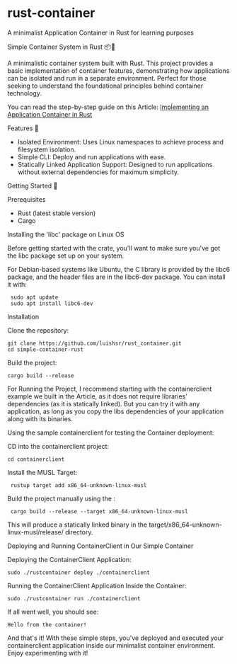 # rust-container
A minimalist Application Container in Rust for learning purposes

Simple Container System in Rust 📦🦀

A minimalistic container system built with Rust. This project provides a basic implementation of container features, demonstrating how applications can be isolated and run in a separate environment. Perfect for those seeking to understand the foundational principles behind container technology.

You can read the step-by-step guide on this Article: [Impĺementing an Application Container in Rust](https://medium.com/@luishrsoares/implementing-an-application-container-in-rust-3bdde7531ae0)

Features 🌟

  - Isolated Environment: Uses Linux namespaces to achieve process and filesystem isolation.
  - Simple CLI: Deploy and run applications with ease.
  - Statically Linked Application Support: Designed to run applications without external dependencies for maximum simplicity.

Getting Started 🚀

Prerequisites

  - Rust (latest stable version)
  - Cargo

Installing the 'libc' package on Linux OS

Before getting started with the crate, you'll want to make sure you've got the libc package set up on your system.

For Debian-based systems like Ubuntu, the C library is provided by the libc6 package, and the header files are in the libc6-dev package. You can install it with:
     
     sudo apt update
     sudo apt install libc6-dev

Installation

   Clone the repository:

    git clone https://github.com/luishsr/rust_container.git
    cd simple-container-rust

   Build the project:

    cargo build --release

For Running the Project, I recommend starting with the containerclient example we built in the Article, as it does not require libraries' dependencies (as it is statically linked). But you can try it with any application, as long as you copy the libs dependencies of your application along with its binaries.

Using the sample containerclient for testing the Container deployment:

   CD into the containerclient project:

    cd containerclient
   

   Install the MUSL Target:
     
     rustup target add x86_64-unknown-linux-musl
   
   Build the project manually using the :

     cargo build --release --target x86_64-unknown-linux-musl  

   This will produce a statically linked binary in the target/x86_64-unknown-linux-musl/release/ directory.  

Deploying and Running ContainerClient in Our Simple Container

   Deploying the ContainerClient Application:

    sudo ./rustcontainer deploy ./containerclient

   Running the ContainerClient Application Inside the Container:

    sudo ./rustcontainer run ./containerclient

If all went well, you should see:

    Hello from the container!

And that's it! With these simple steps, you've deployed and executed your containerclient application inside our minimalist container environment. Enjoy experimenting with it!








